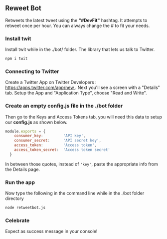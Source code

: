 ## Reweet Bot 

Retweets the latest tweet using the **"#DevFit"** hashtag. 
It attempts to retweet once per hour. You can always change the # to fit your needs.

### Install twit

Install twit while in the ./bot/ folder. The library that lets us talk to Twitter.

```bash
npm i twit
```
 
### Connecting to Twitter 

Create a Twitter App on Twitter Developers : [https://apps.twitter.com/app/new ](https://apps.twitter.com/app/new). Next you'll see a screen with a "Details" tab. Setup the App and "Application Type", choose "Read and Write". 

### Create an empty config.js file in the ./bot folder

Then go to the Keys and Access Tokens tab, you will need this data to setup our **config.js** as shown below.
 
```js
module.exports = {
    consumer_key:         'API key',
    consumer_secret:      'API secret key',
    access_token:         'Access token',
    access_token_secret:  'Access token secret'
  }
``` 

In between those quotes, instead of `'key'`, paste the appropriate info from the Details page. 

### Run the app

Now type the following in the command line while in the ./bot folder directory
 
```bash
node retweetbot.js
``` 

### Celebrate

Expect as success message in your console! 